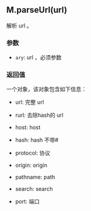 ## M.parseUrl(url)

解析 url 。

### 参数

* `ary`: url ，必须参数

### 返回值

一个对象，该对象包含如下信息：

* url: 完整 url

* rurl: 去除hash的 url

* host: host

* hash: hash 不带#

* protocol: 协议

* origin: origin

* pathname: path

* search: search

* port: 端口
